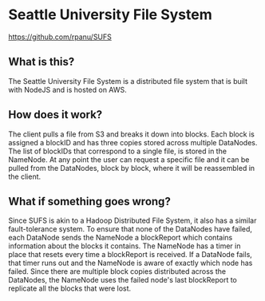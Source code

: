 # Seattle University File System
https://github.com/rpanu/SUFS

## What is this?
The Seattle University File System is a distributed file system that is built with NodeJS and is hosted on AWS.

## How does it work?
The client pulls a file from S3 and breaks it down into blocks. Each block is assigned a blockID and has three copies stored across multiple DataNodes. The list of blockIDs that correspond to a single file, is stored in the NameNode. At any point the user can request a specific file and it can be pulled from the DataNodes, block by block, where it will be reassembled in the client. 

## What if something goes wrong?
Since SUFS is akin to a Hadoop Distributed File System, it also has a similar fault-tolerance system. To ensure that none of the DataNodes have failed, each DataNode sends the NameNode a blockReport which contains information about the blocks it contains. The NameNode has a timer in place that resets every time a blockReport is received. If a DataNode fails, that timer runs out and the NameNode is aware of exactly which node has failed. Since there are multiple block copies distributed across the DataNodes, the NameNode uses the failed node's last blockReport to replicate all the blocks that were lost.
